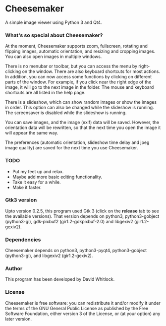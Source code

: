 # Cheesemaker

A simple image viewer using Python 3 and Qt4.

### What's so special about Cheesemaker?

At the moment, Cheesemaker supports zoom, fullscreen, rotating and flipping images, automatic orientation, and resizing and cropping images. You can also open images in multiple windows.

There is no menubar or toolbar, but you can access the menu by right-clicking on the window. There are also keyboard shortcuts for most actions. In addition, you can now access some functions by clicking on different parts of the window. For example, if you click near the right edge of the image, it will go to the next image in the folder. The mouse and keyboard shortcuts are all listed in the help page.

There is a slideshow, which can show random images or show the images in order. This option can also be changed while the slideshow is running. The screensaver is disabled while the slideshow is running.

You can save images, and the image (exif) data will be saved. However, the orientation data will be rewritten, so that the next time you open the image it will appear the same way.

The preferences (automatic orientation, slideshow time delay and jpeg image quality) are saved for the next time you use Cheesemaker.

### TODO

* Put my feet up and relax.
* Maybe add more basic editing functionality.
* Take it easy for a while.
* Make it faster.

### Gtk3 version

Upto version 0.2.5, this program used Gtk 3 (click on the **release** tab to see the available versions).
That version depends on python3, python3-gobject (python3-gi), gdk-pixbuf2 (gir1.2-gdkpixbuf-2.0) and libgexiv2 (gir1.2-gexiv2).

### Dependencies

Cheesemaker depends on python3, python3-pyqt4, python3-gobject (python3-gi), and libgexiv2 (gir1.2-gexiv2).

### Author

This program has been developed by David Whitlock.

### License

Cheesemaker is free software: you can redistribute it and/or modify it under the terms of the GNU General Public License as published by the Free Software Foundation, either version 3 of the License, or (at your option) any later version.
